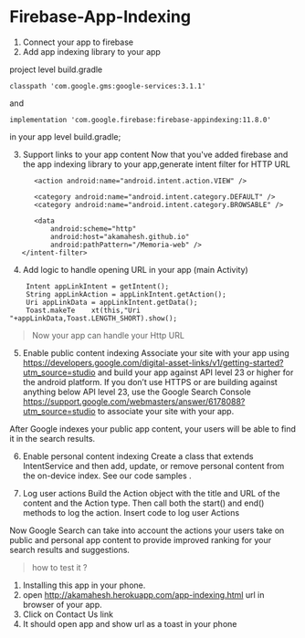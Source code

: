 # Firebase-App-Indexing

1. Connect your app to firebase
2. Add app indexing library to your app

project level build.gradle
```
classpath 'com.google.gms:google-services:3.1.1'
```

and

```
implementation 'com.google.firebase:firebase-appindexing:11.8.0'
```
in your app level build.gradle;

3. Support links to your app content
Now that you've added firebase and the app indexing library to your app,generate intent filter for HTTP URL

```<intent-filter android:autoVerify="true">
      <action android:name="android.intent.action.VIEW" />

      <category android:name="android.intent.category.DEFAULT" />
      <category android:name="android.intent.category.BROWSABLE" />

      <data
          android:scheme="http"
          android:host="akamahesh.github.io"
          android:pathPattern="/Memoria-web" />
   </intent-filter>
```

4. Add logic to handle opening URL in your app (main Activity)
```
    Intent appLinkIntent = getIntent();
    String appLinkAction = appLinkIntent.getAction();
    Uri appLinkData = appLinkIntent.getData();
    Toast.makeTe    xt(this,"Uri "+appLinkData,Toast.LENGTH_SHORT).show();
```
> Now your app can handle your Http URL

5. Enable public content indexing
Associate your site with your app using https://developers.google.com/digital-asset-links/v1/getting-started?utm_source=studio
and build your app against API level 23 or higher for the android platform. If you don’t use HTTPS or are building against anything below API level 23, use the Google Search Console https://support.google.com/webmasters/answer/6178088?utm_source=studio to associate your site with your app.

After Google indexes your public app content, your users will be able to find it in the search results.

6. Enable personal content indexing
Create a class that extends IntentService and then add, update, or remove personal content from the on-device index. See our code samples .

7. Log user actions
Build the Action object with the title and URL of the content and the Action type. Then call both the start() and end() methods to log the action.
Insert code to log user Actions

Now Google Search can take into account the actions your users take on public and personal app content to provide improved ranking for your search results and suggestions.


> how to test it ?
1. Installing this app in your phone.
2. open http://akamahesh.herokuapp.com/app-indexing.html url in browser of your app.
3. Click on Contact Us link
4. It should open app and show url as a toast in your phone
